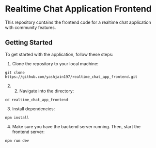 # Realtime Chat Application Frontend

This repository contains the frontend code for a realtime chat application with community features.

## Getting Started

To get started with the application, follow these steps:

1. Clone the repository to your local machine:
  ```
  git clone https://github.com/yashjain197/realtime_chat_app_frontend.git
  ```
2. 2. Navigate into the directory:
  ```
  cd realtime_chat_app_frontend
  ```
3. Install dependencies:
  ```
  npm install
  ```
4. Make sure you have the backend server running. Then, start the frontend server:
  ```
  npm run dev
  ```


